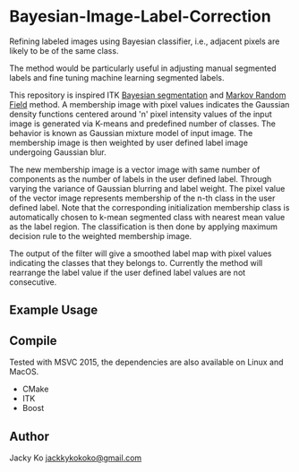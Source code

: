 # Bayesian-Image-Label-Correction
Refining labeled images using Bayesian classifier, i.e., adjacent pixels are likely to be of the same class.

The method would be particularly useful in adjusting manual segmented labels and fine tuning machine learning segmented labels.

This repository is inspired ITK [Bayesian segmentation](http://insight-journal.org/browse/publication/69) and [Markov Random Field](https://itk.org/Doxygen/html/classitk_1_1MRFImageFilter.html) method. A membership image with pixel values indicates the Gaussian density functions centered around 'n' pixel intensity values of the input image is generated via K-means and predefined number of classes. The behavior is known as Gaussian mixture model of input image. The membership image is then weighted by user defined label image undergoing Gaussian blur. 

The new membership image is a vector image with same number of components as the number of labels in the user defined label. Through varying the variance of Gaussian blurring and label weight. The pixel value of the vector image represents membership of the n-th class in the user defined label. Note that the corresponding initialization membership class is automatically chosen to k-mean segmented class with nearest mean value as the label region. The classification is then done by applying maximum decision rule to the weighted membership image.

The output of the filter will give a smoothed label map with pixel values indicating the classes that they belongs to. Currently the method will rearrange the label value if the user defined label values are not consecutive.

## Example Usage

## Compile
Tested with MSVC 2015, the dependencies are also available on Linux and MacOS.
- CMake
- ITK
- Boost

## Author
Jacky Ko <jackkykokoko@gmail.com>